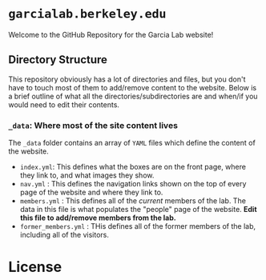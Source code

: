 # `garcialab.berkeley.edu`

Welcome to the GitHub Repository for the Garcia Lab website!


## Directory Structure
This repository obviously has a lot of directories and files, but you don't have 
to touch most of them to add/remove content to the website. Below is a brief outline 
of what all the directories/subdirectories are and when/if you would need to 
edit their contents. 

### `_data`: Where most of the site content lives
The `_data` folder contains an array of `YAML` files which define the content of 
the website. 

* `index.yml`: This defines what the boxes are on the front page, where they link to, and what images they show. 
* `nav.yml` : This defines the navigation links shown on the top of every page 
of the website and where they link to. 
* `members.yml` : This defines all of the *current* members of the lab. The data in this file is what populates the "people" page of the website. **Edit this file to add/remove members from the lab.**
* `former_members.yml` : THis defines all of the former members of the lab, including all of the visitors. 

# License